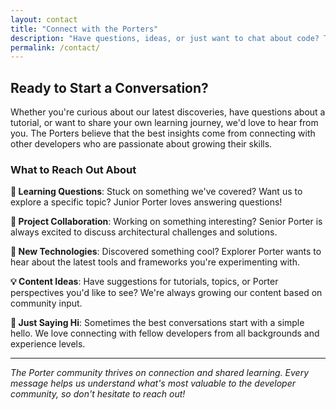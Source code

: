 ```yaml
---
layout: contact
title: "Connect with the Porters"
description: "Have questions, ideas, or just want to chat about code? The Porter community loves connecting with fellow developers and learners."
permalink: /contact/
---
```


## Ready to Start a Conversation?

Whether you're curious about our latest discoveries, have questions about a tutorial, or want to share your own learning journey, we'd love to hear from you. The Porters believe that the best insights come from connecting with other developers who are passionate about growing their skills.

### What to Reach Out About

**🌱 Learning Questions**: Stuck on something we've covered? Want us to explore a specific topic? Junior Porter loves answering questions!

**🔧 Project Collaboration**: Working on something interesting? Senior Porter is always excited to discuss architectural challenges and solutions.

**🚀 New Technologies**: Discovered something cool? Explorer Porter wants to hear about the latest tools and frameworks you're experimenting with.

**💡 Content Ideas**: Have suggestions for tutorials, topics, or Porter perspectives you'd like to see? We're always growing our content based on community input.

**🤝 Just Saying Hi**: Sometimes the best conversations start with a simple hello. We love connecting with fellow developers from all backgrounds and experience levels.

---

*The Porter community thrives on connection and shared learning. Every message helps us understand what's most valuable to the developer community, so don't hesitate to reach out!*
